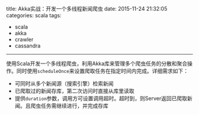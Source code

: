 title: Akka实战：开发一个多线程新闻爬虫
date: 2015-11-24 21:32:05
categories: scala
tags:
- scala
- akka
- crawler
- cassandra
---

使用Scala开发一个多线程爬虫，利用Akka库来管理多个爬虫任务的分散和聚合操作。同时使用`scheduleOnce`来设置爬取任务在指定时间内完成。详细需求如下：

- 可同时从多个新闻源（搜索引擎）检索新闻
- 已爬取过的新闻存库，第二次访问时直接从库里读取
- 提供`duration`参数，调用方可设置调用超时。超时到，则Server返回已爬取新闻。且爬虫任务需继续进行，并完成存库
